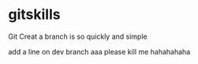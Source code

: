 # gitskills
Git Creat a branch is so quickly and simple

add a line on dev branch
  aaa please kill me
hahahahaha
